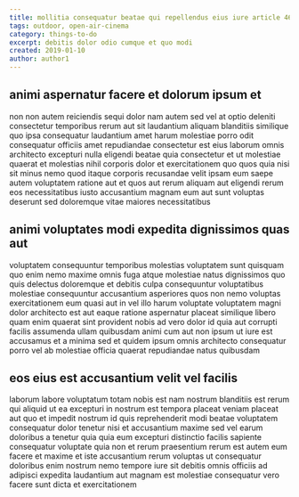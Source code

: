 ```yaml
---
title: mollitia consequatur beatae qui repellendus eius iure article 4607
tags: outdoor, open-air-cinema
category: things-to-do
excerpt: debitis dolor odio cumque et quo modi
created: 2019-01-10
author: author1
---
```


## animi aspernatur facere et dolorum ipsum et

non non autem reiciendis sequi dolor nam autem sed vel at optio deleniti consectetur temporibus rerum aut sit laudantium aliquam blanditiis similique quo ipsa consequatur laudantium amet harum molestiae porro odit consequatur officiis amet repudiandae consectetur est eius laborum omnis architecto excepturi nulla eligendi beatae quia consectetur et ut molestiae quaerat et molestias nihil corporis dolor et exercitationem quo quos quia nisi sit minus nemo quod itaque corporis recusandae velit ipsam eum saepe autem voluptatem ratione aut et quos aut rerum aliquam aut eligendi rerum eos necessitatibus iusto accusantium magnam eum aut sunt voluptas deserunt sed doloremque vitae maiores necessitatibus

## animi voluptates modi expedita dignissimos quas aut

voluptatem consequuntur temporibus molestias voluptatem sunt quisquam quo enim nemo maxime omnis fuga atque molestiae natus dignissimos quo quis delectus doloremque et debitis culpa consequuntur voluptatibus molestiae consequuntur accusantium asperiores quos non nemo voluptas exercitationem eum quasi aut in vel illo harum voluptate voluptatem magni dolor architecto est aut eaque ratione aspernatur placeat similique libero quam enim quaerat sint provident nobis ad vero dolor id quia aut corrupti facilis assumenda ullam quibusdam animi cum aut non ipsum ut iure est accusamus et a minima sed et quidem ipsum omnis architecto consequatur porro vel ab molestiae officia quaerat repudiandae natus quibusdam

## eos eius est accusantium velit vel facilis

laborum labore voluptatum totam nobis est nam nostrum blanditiis est rerum qui aliquid ut ea excepturi in nostrum est tempora placeat veniam placeat aut quo et impedit nostrum id quis reprehenderit modi beatae voluptatem consequatur dolor tenetur nisi et accusantium maxime sed vel earum doloribus a tenetur quia quia eum excepturi distinctio facilis sapiente consequatur voluptate quia non et rerum praesentium rerum est autem eum facere et maxime et iste accusantium rerum voluptas ut consequatur doloribus enim nostrum nemo tempore iure sit debitis omnis officiis ad adipisci expedita laudantium aut magnam est molestiae consequatur vero facere sunt dicta et exercitationem
